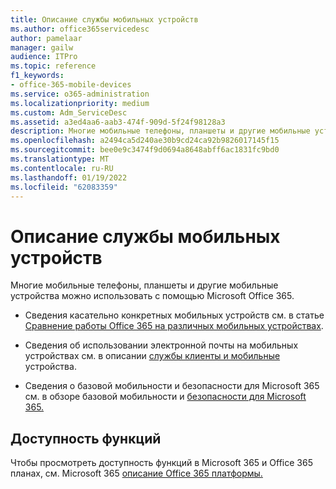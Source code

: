 ```yaml
---
title: Описание службы мобильных устройств
ms.author: office365servicedesc
author: pamelaar
manager: gailw
audience: ITPro
ms.topic: reference
f1_keywords:
- office-365-mobile-devices
ms.service: o365-administration
ms.localizationpriority: medium
ms.custom: Adm_ServiceDesc
ms.assetid: a3ed4aa6-aab3-474f-909d-5f24f98128a3
description: Многие мобильные телефоны, планшеты и другие мобильные устройства можно использовать с помощью Microsoft Office 365.
ms.openlocfilehash: a2494ca5d240ae30b9cd24ca92b9826017145f15
ms.sourcegitcommit: bee0e9c3474f9d0694a8648abff6ac1831fc9bd0
ms.translationtype: MT
ms.contentlocale: ru-RU
ms.lasthandoff: 01/19/2022
ms.locfileid: "62083359"
---
```

# <a name="mobile-devices-service-description"></a>Описание службы мобильных устройств

Многие мобильные телефоны, планшеты и другие мобильные устройства можно использовать с помощью Microsoft Office 365. 
  
- Сведения касательно конкретных мобильных устройств см. в статье [Сравнение работы Office 365 на различных мобильных устройствах](https://go.microsoft.com/fwlink/p/?LinkId=282337).
    
- Сведения об использовании электронной почты на мобильных устройствах см. в описании [службы клиенты и мобильные](/exchange/clients-and-mobile-in-exchange-online/clients-and-mobile-in-exchange-online) устройства. 
    
- Сведения о базовой мобильности и безопасности для Microsoft 365 см. в обзоре базовой мобильности и [безопасности для Microsoft 365.](/microsoft-365/admin/basic-mobility-security/overview)
    
## <a name="feature-availability"></a>Доступность функций

Чтобы просмотреть доступность функций в Microsoft 365 и Office 365 планах, см. Microsoft 365 [описание Office 365 платформы.](office-365-platform-service-description.md)
